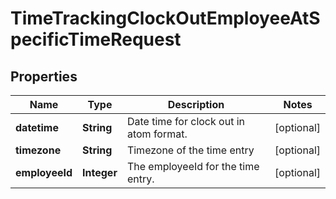 

# TimeTrackingClockOutEmployeeAtSpecificTimeRequest


## Properties

| Name | Type | Description | Notes |
|------------ | ------------- | ------------- | -------------|
|**datetime** | **String** | Date time for clock out in atom format.  |  [optional] |
|**timezone** | **String** | Timezone of the time entry |  [optional] |
|**employeeId** | **Integer** | The employeeId for the time entry. |  [optional] |



